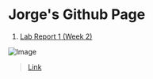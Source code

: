 # Jorge's Github Page <br />

1. [Lab Report 1 (Week 2)](lab-report-1-week-2.html) <br />




![Image](https://cdn.pixabay.com/photo/2016/02/18/18/37/puppy-1207816__340.jpg)	 <br />
> [Link](https://cdn.pixabay.com/photo/2016/02/18/18/37/puppy-1207816__340.jpg)	 <br />






